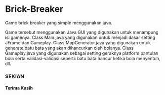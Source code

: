 # Brick-Breaker
Game brick breaker yang simple menggunakan java.

Game tersebut menggunakan Java GUI yang digunakan untuk menampung isi gamenya.
Class Main.java yang digunakan untuk menjadi dasar setting JFrame dan Gameplay.
Class MapGenerator.java yang digunakan untuk generate batu bata yang akan dihancurkan oleh bolanya.
Class Gameplay.java yang digunakan sebagai setting geraknya platform pantulan bola serta validasi-validasi seperti: batu bata hancur ketika bola menyentuh, dll.

<h3>SEKIAN</h3>
<h4>Terima Kasih</h4>
